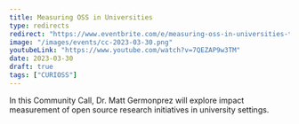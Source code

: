 ```yaml
---
title: Measuring OSS in Universities
type: redirects
redirect: "https://www.eventbrite.com/e/measuring-oss-in-universities-tickets-584936229007"
image: "/images/events/cc-2023-03-30.png"
youtubeLink: "https://www.youtube.com/watch?v=7QEZAP9w3TM"
date: 2023-03-30
draft: true
tags: ["CURIOSS"]
---
```


In this Community Call, Dr. Matt Germonprez will explore impact measurement of open source research initiatives in university settings.